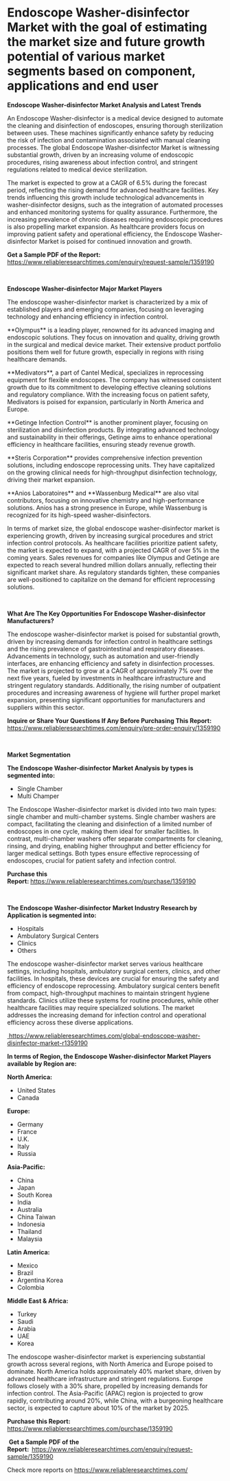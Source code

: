 <p><h1>Endoscope Washer-disinfector Market with the goal of estimating the market size and future growth potential of various market segments based on component, applications and end user</h1></p><p><strong>Endoscope Washer-disinfector Market Analysis and Latest Trends</strong></p>
<p><p>An Endoscope Washer-disinfector is a medical device designed to automate the cleaning and disinfection of endoscopes, ensuring thorough sterilization between uses. These machines significantly enhance safety by reducing the risk of infection and contamination associated with manual cleaning processes. The global Endoscope Washer-disinfector Market is witnessing substantial growth, driven by an increasing volume of endoscopic procedures, rising awareness about infection control, and stringent regulations related to medical device sterilization.</p><p>The market is expected to grow at a CAGR of 6.5% during the forecast period, reflecting the rising demand for advanced healthcare facilities. Key trends influencing this growth include technological advancements in washer-disinfector designs, such as the integration of automated processes and enhanced monitoring systems for quality assurance. Furthermore, the increasing prevalence of chronic diseases requiring endoscopic procedures is also propelling market expansion. As healthcare providers focus on improving patient safety and operational efficiency, the Endoscope Washer-disinfector Market is poised for continued innovation and growth.</p></p>
<p><strong>Get a Sample PDF of the Report:&nbsp;</strong> <a href="https://www.reliableresearchtimes.com/enquiry/request-sample/1359190?utm_campaign=3363&utm_medium=2&utm_source=Github&utm_content=ia&utm_term=22032025&utm_id=endoscope-washer-disinfector">https://www.reliableresearchtimes.com/enquiry/request-sample/1359190</a></p>
<p>&nbsp;</p>
<p><strong>Endoscope Washer-disinfector Major Market Players</strong></p>
<p><p>The endoscope washer-disinfector market is characterized by a mix of established players and emerging companies, focusing on leveraging technology and enhancing efficiency in infection control. </p><p>**Olympus** is a leading player, renowned for its advanced imaging and endoscopic solutions. They focus on innovation and quality, driving growth in the surgical and medical device market. Their extensive product portfolio positions them well for future growth, especially in regions with rising healthcare demands.</p><p>**Medivators**, a part of Cantel Medical, specializes in reprocessing equipment for flexible endoscopes. The company has witnessed consistent growth due to its commitment to developing effective cleaning solutions and regulatory compliance. With the increasing focus on patient safety, Medivators is poised for expansion, particularly in North America and Europe.</p><p>**Getinge Infection Control** is another prominent player, focusing on sterilization and disinfection products. By integrating advanced technology and sustainability in their offerings, Getinge aims to enhance operational efficiency in healthcare facilities, ensuring steady revenue growth.</p><p>**Steris Corporation** provides comprehensive infection prevention solutions, including endoscope reprocessing units. They have capitalized on the growing clinical needs for high-throughput disinfection technology, driving their market expansion. </p><p>**Anios Laboratoires** and **Wassenburg Medical** are also vital contributors, focusing on innovative chemistry and high-performance solutions. Anios has a strong presence in Europe, while Wassenburg is recognized for its high-speed washer-disinfectors.</p><p>In terms of market size, the global endoscope washer-disinfector market is experiencing growth, driven by increasing surgical procedures and strict infection control protocols. As healthcare facilities prioritize patient safety, the market is expected to expand, with a projected CAGR of over 5% in the coming years. Sales revenues for companies like Olympus and Getinge are expected to reach several hundred million dollars annually, reflecting their significant market share. As regulatory standards tighten, these companies are well-positioned to capitalize on the demand for efficient reprocessing solutions.</p></p>
<p>&nbsp;</p>
<p><strong>What Are The Key Opportunities For Endoscope Washer-disinfector Manufacturers?</strong></p>
<p><p>The endoscope washer-disinfector market is poised for substantial growth, driven by increasing demands for infection control in healthcare settings and the rising prevalence of gastrointestinal and respiratory diseases. Advancements in technology, such as automation and user-friendly interfaces, are enhancing efficiency and safety in disinfection processes. The market is projected to grow at a CAGR of approximately 7% over the next five years, fueled by investments in healthcare infrastructure and stringent regulatory standards. Additionally, the rising number of outpatient procedures and increasing awareness of hygiene will further propel market expansion, presenting significant opportunities for manufacturers and suppliers within this sector.</p></p>
<p><strong>Inquire or Share Your Questions If Any Before Purchasing This Report:</strong> <a href="https://www.reliableresearchtimes.com/enquiry/pre-order-enquiry/1359190?utm_campaign=3363&utm_medium=2&utm_source=Github&utm_content=ia&utm_term=22032025&utm_id=endoscope-washer-disinfector">https://www.reliableresearchtimes.com/enquiry/pre-order-enquiry/1359190</a></p>
<p>&nbsp;</p>
<p><strong>Market Segmentation</strong></p>
<p><strong>The Endoscope Washer-disinfector Market Analysis by types is segmented into:</strong></p>
<p><ul><li>Single Chamber</li><li>Multi Champer</li></ul></p>
<p><p>The Endoscope Washer-disinfector market is divided into two main types: single chamber and multi-chamber systems. Single chamber washers are compact, facilitating the cleaning and disinfection of a limited number of endoscopes in one cycle, making them ideal for smaller facilities. In contrast, multi-chamber washers offer separate compartments for cleaning, rinsing, and drying, enabling higher throughput and better efficiency for larger medical settings. Both types ensure effective reprocessing of endoscopes, crucial for patient safety and infection control.</p></p>
<p><strong>Purchase this Report:&nbsp;</strong><a href="https://www.reliableresearchtimes.com/purchase/1359190?utm_campaign=3363&utm_medium=2&utm_source=Github&utm_content=ia&utm_term=22032025&utm_id=endoscope-washer-disinfector">https://www.reliableresearchtimes.com/purchase/1359190</a></p>
<p>&nbsp;</p>
<p><strong>The Endoscope Washer-disinfector Market Industry Research by Application is segmented into:</strong></p>
<p><ul><li>Hospitals</li><li>Ambulatory Surgical Centers</li><li>Clinics</li><li>Others</li></ul></p>
<p><p>The endoscope washer-disinfector market serves various healthcare settings, including hospitals, ambulatory surgical centers, clinics, and other facilities. In hospitals, these devices are crucial for ensuring the safety and efficiency of endoscope reprocessing. Ambulatory surgical centers benefit from compact, high-throughput machines to maintain stringent hygiene standards. Clinics utilize these systems for routine procedures, while other healthcare facilities may require specialized solutions. The market addresses the increasing demand for infection control and operational efficiency across these diverse applications.</p></p>
<p><a href="https://www.reliableresearchtimes.com/global-endoscope-washer-disinfector-market-r1359190?utm_campaign=3363&utm_medium=2&utm_source=Github&utm_content=ia&utm_term=22032025&utm_id=endoscope-washer-disinfector">&nbsp;https://www.reliableresearchtimes.com/global-endoscope-washer-disinfector-market-r1359190</a></p>
<p><strong>In terms of Region, the Endoscope Washer-disinfector Market Players available by Region are:</strong></p>
<p>
    <p> <strong> North America: </strong>
        <ul>
            <li>United States</li>
            <li>Canada</li>
        </ul>
        </p> 
    <p> <strong> Europe: </strong>
        <ul>
            <li>Germany</li>
            <li>France</li>
            <li>U.K.</li>
            <li>Italy</li>
            <li>Russia</li>
        </ul>
        </p> 
    <p> <strong> Asia-Pacific: </strong>
        <ul>
            <li>China</li>
            <li>Japan</li>
            <li>South Korea</li>
            <li>India</li>
            <li>Australia</li>
            <li>China Taiwan</li>
            <li>Indonesia</li>
            <li>Thailand</li>
            <li>Malaysia</li>
        </ul>
        </p> 
    <p> <strong> Latin America: </strong>
        <ul>
            <li>Mexico</li>
            <li>Brazil</li>
            <li>Argentina Korea</li>
            <li>Colombia</li>
        </ul>
        </p> 
    <p> <strong> Middle East & Africa: </strong>
        <ul>
            <li>Turkey</li>
            <li>Saudi</li>
            <li>Arabia</li>
            <li>UAE</li>
            <li>Korea</li>
        </ul>
    </p>
    </p>
<p><p>The endoscope washer-disinfector market is experiencing substantial growth across several regions, with North America and Europe poised to dominate. North America holds approximately 40% market share, driven by advanced healthcare infrastructure and stringent regulations. Europe follows closely with a 30% share, propelled by increasing demands for infection control. The Asia-Pacific (APAC) region is projected to grow rapidly, contributing around 20%, while China, with a burgeoning healthcare sector, is expected to capture about 10% of the market by 2025.</p></p>
<p><strong>Purchase this Report: </strong><a href="https://www.reliableresearchtimes.com/purchase/1359190?utm_campaign=3363&utm_medium=2&utm_source=Github&utm_content=ia&utm_term=22032025&utm_id=endoscope-washer-disinfector">https://www.reliableresearchtimes.com/purchase/1359190</a></p>
<p>&nbsp;<strong>Get a Sample PDF of the Report:&nbsp;&nbsp;</strong><a href="https://www.reliableresearchtimes.com/enquiry/request-sample/1359190?utm_campaign=3363&utm_medium=2&utm_source=Github&utm_content=ia&utm_term=22032025&utm_id=endoscope-washer-disinfector">https://www.reliableresearchtimes.com/enquiry/request-sample/1359190</a></p>
<p><strong></strong></p>
<p>Check more reports on <a href="https://www.reliableresearchtimes.com/?utm_campaign=3363&utm_medium=2&utm_source=Github&utm_content=ia&utm_term=22032025&utm_id=endoscope-washer-disinfector">https://www.reliableresearchtimes.com/</a></p>